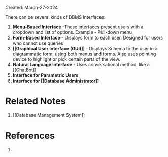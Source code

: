Created: March-27-2024

There can be several kinds of DBMS Interfaces:

1. **Menu-Based Interface** -These interfaces present users with a dropdown and list of options. Example - Pull-down menu
2. **Form-Based Interface** - Displays form to each user. Designed for users who cannot use queries
3. **[[Graphical User Interface (GUI)]]** - Displays Schema to the user in a diagrammatic form, using both menus and forms. Also uses pointing device to highlight or pick certain parts of the view.
4. **Natural Language Interface** - Uses conversational method, like a [[ChatBot]]
5. **Interface for Parametric Users**
6. **Interface for [[Database Administrator]]**
# Related Notes

1. [[Database Management System]]
# References

1. 